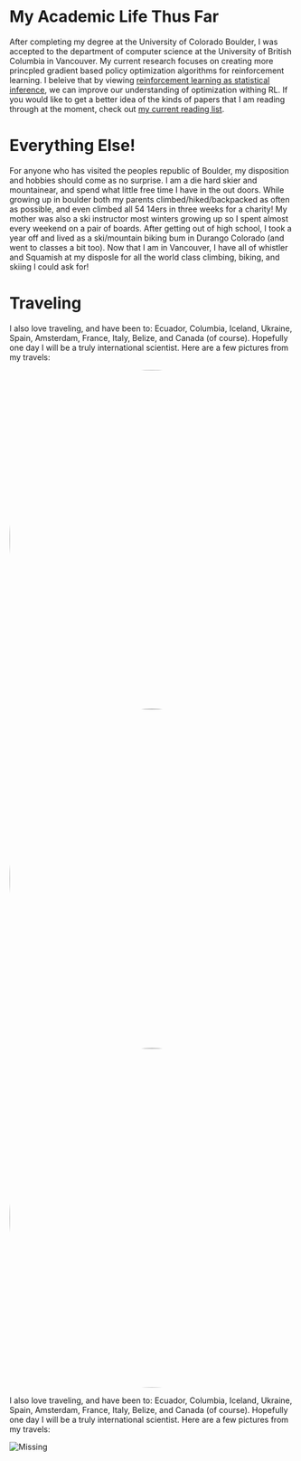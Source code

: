 # My Academic Life Thus Far

After completing my degree at the University of Colorado Boulder, I was accepted to the department of computer science at the University of British Columbia in Vancouver. My current research focuses on creating more princpled gradient based policy optimization algorithms for reinforcement learning. I beleive that by viewing [reinforcement learning as statistical inference](https://arxiv.org/pdf/1805.00909.pdf), we can improve our understanding of optimization withing RL. If you would like to get a better idea of the kinds of papers that I am reading through at the moment, check out [my current reading list](https://wilderlavington.github.io/readinglist/).

# Everything Else!
For anyone who has visited the peoples republic of Boulder, my disposition and hobbies should come as no surprise. I am a die hard skier and mountainear, and spend what little free time I have in the out doors. While growing up in boulder both my parents climbed/hiked/backpacked as often as possible, and even climbed all 54 14ers in three weeks for a charity! My mother was also a ski instructor most winters growing up so I spent almost every weekend on a pair of boards. After getting out of high school, I took a year off and lived as a ski/mountain biking bum in Durango Colorado (and went to classes a bit too). Now that I am in Vancouver, I have all of whistler and Squamish at my disposle for all the world class climbing, biking, and skiing I could ask for!


# Traveling 
I also love traveling, and have been to: Ecuador, Columbia, Iceland, Ukraine, Spain, Amsterdam, France, Italy, Belize, and Canada (of course). Hopefully one day I will be a truly international scientist. Here are a few pictures from my travels:

<div style="text-align:center"><a href="url"><img src="https://wilderlavington.github.io/assets/ecuador/ecuador1.jpg" height="auto" width="600" style="border-radius:50%"></a></div>

<div style="text-align:center"><a href="url"><img src="https://wilderlavington.github.io/assets/ecuador/ecuador2.jpg" height="auto" width="600" style="border-radius:50%"></a></div>

<div style="text-align:center"><a href="url"><img src="https://wilderlavington.github.io/assets/ecuador/ecuador3.jpg" height="auto" width="600" style="border-radius:50%"></a></div>

<body>
 <div class="row">
     <div class="column">
       <p> 
            I also love traveling, and have been to: Ecuador, Columbia, Iceland, Ukraine, Spain, Amsterdam, France, Italy, Belize, and Canada (of course). Hopefully one day I will be a truly international scientist. Here are a few pictures from my travels:
         </p>
     </div>
     <div class="column">
         <img src="assets/ecuador/ecuador1" alt="Missing">
     </div>
   </div>
</body>
